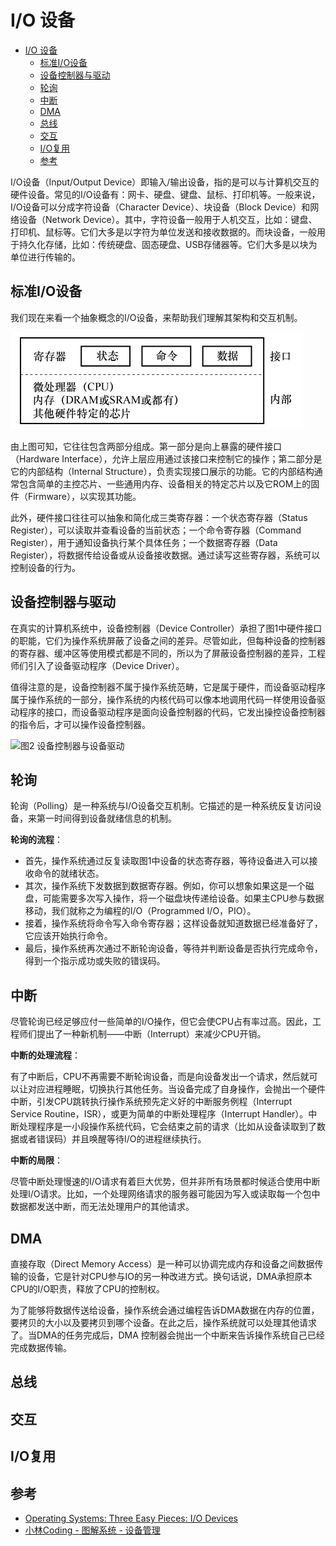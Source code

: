 # I/O 设备

- [I/O 设备](#io-设备)
  - [标准I/O设备](#标准io设备)
  - [设备控制器与驱动](#设备控制器与驱动)
  - [轮询](#轮询)
  - [中断](#中断)
  - [DMA](#dma)
  - [总线](#总线)
  - [交互](#交互)
  - [I/O复用](#io复用)
  - [参考](#参考)

I/O设备（Input/Output Device）即输入/输出设备，指的是可以与计算机交互的硬件设备。常见的I/O设备有：网卡、硬盘、键盘、鼠标、打印机等。一般来说，I/O设备可以分成字符设备（Character Device）、块设备（Block Device）和网络设备（Network Device）。其中，字符设备一般用于人机交互，比如：键盘、打印机、鼠标等。它们大多是以字符为单位发送和接收数据的。而块设备，一般用于持久化存储，比如：传统硬盘、固态硬盘、USB存储器等。它们大多是以块为单位进行传输的。

## 标准I/O设备

我们现在来看一个抽象概念的I/O设备，来帮助我们理解其架构和交互机制。

![图1 标准I/O设备](../img/operating_system_io_device.png)

由上图可知，它往往包含两部分组成。第一部分是向上暴露的硬件接口（Hardware Interface），允许上层应用通过该接口来控制它的操作；第二部分是它的内部结构（Internal Structure），负责实现接口展示的功能。它的内部结构通常包含简单的主控芯片、一些通用内存、设备相关的特定芯片以及它ROM上的固件（Firmware），以实现其功能。

此外，硬件接口往往可以抽象和简化成三类寄存器：一个状态寄存器（Status Register），可以读取并查看设备的当前状态；一个命令寄存器（Command Register），用于通知设备执行某个具体任务；一个数据寄存器（Data Register），将数据传给设备或从设备接收数据。通过读写这些寄存器，系统可以控制设备的行为。

## 设备控制器与驱动

在真实的计算机系统中，设备控制器（Device Controller）承担了图1中硬件接口的职能，它们为操作系统屏蔽了设备之间的差异。尽管如此，但每种设备的控制器的寄存器、缓冲区等使用模式都是不同的，所以为了屏蔽设备控制器的差异，工程师们引入了设备驱动程序（Device Driver）。

值得注意的是，设备控制器不属于操作系统范畴，它是属于硬件，而设备驱动程序属于操作系统的一部分，操作系统的内核代码可以像本地调用代码一样使用设备驱动程序的接口，而设备驱动程序是面向设备控制器的代码，它发出操控设备控制器的指令后，才可以操作设备控制器。

![图2 设备控制器与设备驱动](https://cdn.xiaolincoding.com/gh/xiaolincoder/ImageHost2/%E6%93%8D%E4%BD%9C%E7%B3%BB%E7%BB%9F/%E8%BE%93%E5%85%A5%E8%BE%93%E5%87%BA/%E9%A9%B1%E5%8A%A8%E7%A8%8B%E5%BA%8F.png)

## 轮询

轮询（Polling）是一种系统与I/O设备交互机制。它描述的是一种系统反复访问设备，来第一时间得到设备就绪信息的机制。

**轮询的流程**：

- 首先，操作系统通过反复读取图1中设备的状态寄存器，等待设备进入可以接收命令的就绪状态。
- 其次，操作系统下发数据到数据寄存器。例如，你可以想象如果这是一个磁盘，可能需要多次写入操作，将一个磁盘块传递给设备。如果主CPU参与数据移动，我们就称之为编程的I/O（Programmed I/O，PIO）。
- 接着，操作系统将命令写入命令寄存器；这样设备就知道数据已经准备好了，它应该开始执行命令。
- 最后，操作系统再次通过不断轮询设备，等待并判断设备是否执行完成命令，得到一个指示成功或失败的错误码。

## 中断

尽管轮询已经足够应付一些简单的I/O操作，但它会使CPU占有率过高。因此，工程师们提出了一种新机制——中断（Interrupt）来减少CPU开销。

**中断的处理流程**：

有了中断后，CPU不再需要不断轮询设备，而是向设备发出一个请求，然后就可以让对应进程睡眠，切换执行其他任务。当设备完成了自身操作，会抛出一个硬件中断，引发CPU跳转执行操作系统预先定义好的中断服务例程（Interrupt Service Routine，ISR），或更为简单的中断处理程序（Interrupt Handler）。中断处理程序是一小段操作系统代码，它会结束之前的请求（比如从设备读取到了数据或者错误码）并且唤醒等待I/O的进程继续执行。

**中断的局限**：

尽管中断处理慢速的I/O请求有着巨大优势，但并非所有场景都时候适合使用中断处理I/O请求。比如，一个处理网络请求的服务器可能因为写入或读取每一个包中数据都发送中断，而无法处理用户的其他请求。

## DMA

直接存取（Direct Memory Access）是一种可以协调完成内存和设备之间数据传输的设备，它是针对CPU参与IO的另一种改进方式。换句话说，DMA承担原本CPU的I/O职责，释放了CPU的控制权。

为了能够将数据传送给设备，操作系统会通过编程告诉DMA数据在内存的位置，要拷贝的大小以及要拷贝到哪个设备。在此之后，操作系统就可以处理其他请求了。当DMA的任务完成后，DMA 控制器会抛出一个中断来告诉操作系统自己已经完成数据传输。

## 总线

## 交互

## I/O复用

## 参考

- [Operating Systems: Three Easy Pieces: I/O Devices](https://pages.cs.wisc.edu/~remzi/OSTEP/Chinese/36.pdf)
- [小林Coding - 图解系统 - 设备管理](https://www.xiaolincoding.com/os/7_device/device.html)
